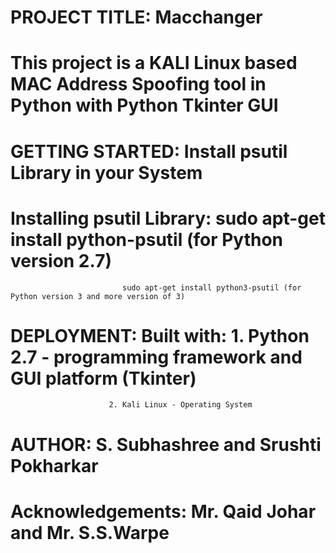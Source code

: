 # PROJECT TITLE: Macchanger
# This project is a KALI Linux based MAC Address Spoofing tool in Python with Python Tkinter GUI

# GETTING STARTED: Install psutil Library in your System
# Installing psutil Library: sudo apt-get install python-psutil (for Python version 2.7) 
                             sudo apt-get install python3-psutil (for Python version 3 and more version of 3)

# DEPLOYMENT: Built with: 1. Python 2.7 - programming framework and GUI platform (Tkinter)
                          2. Kali Linux - Operating System
                          
# AUTHOR: S. Subhashree and Srushti Pokharkar

# Acknowledgements: Mr. Qaid Johar and Mr. S.S.Warpe 
